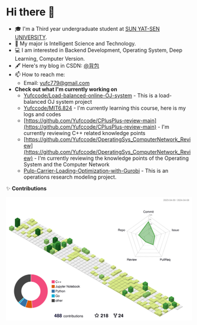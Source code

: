 # Hi there 👋


- 🎓 I'm a Third year undergraduate student at [SUN YAT-SEN UNIVERSITY](https://www.sysu.edu.cn/).
- 🧱 My major is Intelligent Science and Technology.
- 💻 I am interested in Backend Development, Operating System, Deep Learning, Computer Version.
- 🖋 Here's my blog in CSDN: [@背包](https://blog.csdn.net/Yu_Cblog?spm=1000.2115.3001.5343)
- 📫 How to reach me:
  - Email:  yufc779@gmail.com
- **Check out what I'm currently working on**
  - [Yufccode/Load-balanced-online-OJ-system](https://github.com/Yufccode/Load-balanced-online-OJ-system) - This is a load-balanced OJ system project
  - [Yufccode/MIT6.824](https://github.com/Yufccode/MIT6.824) - I'm currently learning this course, here is my logs and codes
  - [https://github.com/Yufccode/CPlusPlus-review-main](https://github.com/Yufccode/CPlusPlus-review-main) - I'm currently reviewing C++ related knowledge points
  - [https://github.com/Yufccode/OperatingSys_ComputerNetwork_Review](https://github.com/Yufccode/OperatingSys_ComputerNetwork_Review) - I'm currently reviewing the knowledge points of the Operating System and the Computer Network
  - [Pulp-Carrier-Loading-Optimization-with-Gurobi](https://github.com/Yufccode/Pulp-Carrier-Loading-Optimization-with-Gurobi) - This is an operations research modeling project.

✨ **Contributions**

![](./profile-3d-contrib/profile-green-animate.svg)
